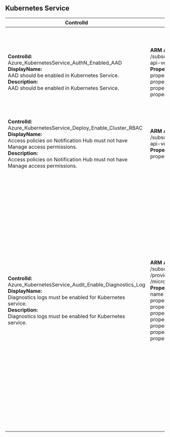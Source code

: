 ## Kubernetes Service

| ControlId | Dependent Azure API(s) and Properties | Control spec-let |
|-----------|-------------------------------------|------------------|
| <b>ControlId:</b><br>Azure_KubernetesService_AuthN_Enabled_AAD<br><b>DisplayName:</b><br>AAD should be enabled in Kubernetes Service.<br><b>Description: </b><br> AAD should be enabled in Kubernetes Service. | <b> ARM API to list Container Services at subscription level: </b> <br> /subscriptions/{subscriptionId}/providers/Microsoft.ContainerService/managedClusters? <br> api-version=2020-09-01 <br><b>Properties:</b><br> properties.clientAppID <br> properties.serverAppID <br> properties.tenantID <br> properties.managed | <b>Passed: </b><br> Azure AD applications (Server App and Client App) **are configured** for Kubernetes Service for authentication of the credentials provided by the client. <br><b>Failed: </b><br>Azure AD applications (Server App and Client App) **are not configured** for Kubernetes Service for authentication of the credentials provided by the client.|
| <b>ControlId:</b><br>Azure_KubernetesService_Deploy_Enable_Cluster_RBAC<br><b>DisplayName:</b><br>Access policies on Notification Hub must not have Manage access permissions.<br><b>Description: </b><br> Access policies on Notification Hub must not have Manage access permissions. | <b> ARM API to list Container Services at subscription level: </b> <br> /subscriptions/{subscriptionId}/providers/Microsoft.ContainerService/managedClusters?api-version=2020-09-01 <br><b>Properties:</b><br> properties.enableRBAC | <b>Passed: </b><br> RBAC is enabled for AKS.<br><b>Failed: </b><br>RBAC is disabled for AKS. |
| <b>ControlId:</b><br>Azure_KubernetesService_Audit_Enable_Diagnostics_Log<br><b>DisplayName:</b><br>Diagnostics logs must be enabled for Kubernetes service.<br><b>Description: </b><br>Diagnostics logs must be enabled for Kubernetes service. | <b>ARM API to list diagnostic setting details of Kubernetes service resources: </b> </br> /subscriptions/{subscriptionId}/resourceGroups/{resourceGroupName}<br>/providers/Microsoft.Kubernetes/connectedClusters/{serviceName}/providers<br>/microsoft.insights/diagnosticSettings?api-version=2017-05-01-preview <br><b>Properties:</b><br> name <br>properties.logs.category <br> properties.logs.enabled <br> properties.logs.retentionPolicy.enabled <br> properties.logs.retentionPolicy.days <br> properties.workspaceId <br> properties.storageAccountId <br> properties.eventHubName <br>|<b>Scope: </b> All Kubernetes service resources in subscription.<br><br> <b>Config: </b><br> DiagnosticLogs: kube-apiserver, <br> kube-audit, kube-audit-admin, Guard <br> DiagnosticMinRetentionPeriod : 365  <br> DiagnosticForeverRetentionValue : 0 <br><br> <b>Passed: </b><br>1. Required diagnostic logs are enabled.<br> *and* <br> 2. At least one of the below setting configured:<br> a. Log Analytics. <br> b. Storage account (with min Retention period of 365 or forever(Retention period 0). <br> c. Event Hub. <br><b>Failed: </b><br>1. Diagnostics setting is disabled for resource. <br> *or* <br> 2. Diagnostic setting meet the following conditions: <br> a. All diagnostic logs are not enabled. <br> b. None of the below setting is configured: <br> i. Log Analytics.<br> ii. Storage account (with min Retention period of 365 or forever(Retention period 0).<br> iii. Event Hub. <br> <b>Error</b> <br>Required logs are not configured in control settings.|